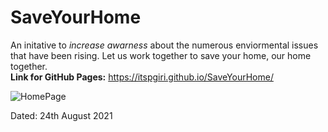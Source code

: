 # SaveYourHome 
An initative to *increase awarness* about the numerous enviormental issues that have been rising. Let us work together to save your home, our home together.<br>
**Link for GitHub Pages:** https://itspgiri.github.io/SaveYourHome/

![HomePage](blob/main/assets/images/Website%20HomePage.png)

Dated: 24th August 2021
